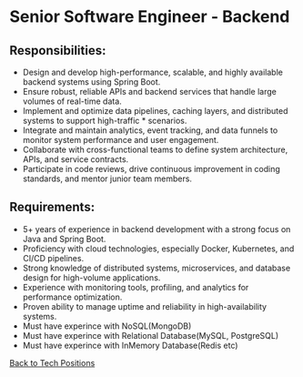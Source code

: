 # Senior Software Engineer - Backend

## Responsibilities:

* Design and develop high-performance, scalable, and highly available backend systems using Spring Boot.
* Ensure robust, reliable APIs and backend services that handle large volumes of real-time data.
* Implement and optimize data pipelines, caching layers, and distributed systems to support high-traffic * scenarios.
* Integrate and maintain analytics, event tracking, and data funnels to monitor system performance and user engagement.
* Collaborate with cross-functional teams to define system architecture, APIs, and service contracts.
* Participate in code reviews, drive continuous improvement in coding standards, and mentor junior team members.

## Requirements:

* 5+ years of experience in backend development with a strong focus on Java and Spring Boot.
* Proficiency with cloud technologies, especially Docker, Kubernetes, and CI/CD pipelines.
* Strong knowledge of distributed systems, microservices, and database design for high-volume applications.
* Experience with monitoring tools, profiling, and analytics for performance optimization.
* Proven ability to manage uptime and reliability in high-availability systems.
* Must have experince with NoSQL(MongoDB)
* Must have experince with Relational Database(MySQL, PostgreSQL)
* Must have experince with InMemory Database(Redis etc)


[Back to Tech Positions](tech-job-description.md)